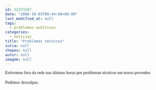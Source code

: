 ```yaml
---
id: 12373107
date: "2006-10-03T09:44:00+00:00"
last_modified_at: null
tags:
  - problemas-auditivos
categories:
  - noticias
title: "Problemas técnicos"
sutia: null
chapeu: null
autor: null
imagem: null
---
```

<p><FONT face=Verdana>Estivemos fora da rede nas últimas horas por problemas técnicos em nosso provedor.<BR><BR>Pedimos desculpas.</FONT> </p>
